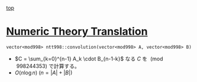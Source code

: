[top](../README.md)

# [Numeric Theory Translation](./ntt.hpp)

`vector<mod998> ntt998::convolution(vector<mod998> A, vector<mod998> B)`
- $C = \sum_{k=0}^{n-1} A_k \cdot B_{n-1-k}$ なる $C$ を $\pmod{998244353}$ で計算する。
- $O(n \log n)$ $(n = |A| + |B|)$
